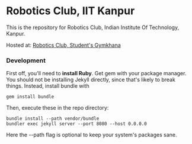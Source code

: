 # Robotics Club, IIT Kanpur

This is the repository for Robotics Club, Indian Institute Of Technology, Kanpur.

Hosted at: [Robotics Club, Student's Gymkhana](http://students.iitk.ac.in/roboclub/)

### Development

First off, you'll need to **install Ruby**. Get gem with your package manager. You should not be installing Jekyll directly, since that's likely to break things. Instead, install bundle with

```gem install bundle```

Then, execute these in the repo directory:

```
bundle install --path vendor/bundle
bundler exec jekyll server --port 8080 --host 0.0.0.0
```

Here the --path flag is optional to keep your system's packages sane.